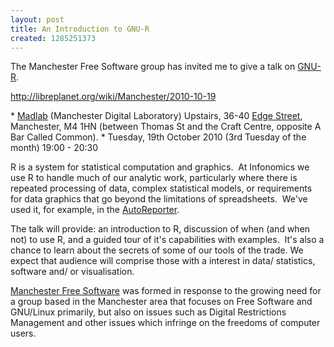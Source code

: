 ```yaml
---
layout: post
title: An Introduction to GNU-R
created: 1285251373
---
```

<p>The Manchester Free Software group has invited me to give a talk on&nbsp;<a target="_blank" href="http://www.r-project.org/">GNU-R</a>.</p>
<p><a target="_blank" href="http://libreplanet.org/wiki/Manchester/2010-10-19">http://libreplanet.org/wiki/<wbr></wbr>Manchester/2010-10-19</a></p>
* <a title="http://madlab.org.uk/" rel="nofollow" target="_blank" href="http://madlab.org.uk/">Madlab</a>&nbsp;(Manchester Digital Laboratory) Upstairs,&nbsp;36-40&nbsp;<a title="http://www.openstreetmap.org/?lat=53.484241&amp;lon=-2.236324&amp;zoom=18&amp;layers=B000FTF" rel="nofollow" target="_blank" href="http://www.openstreetmap.org/?lat=53.484241&amp;lon=-2.236324&amp;zoom=18&amp;layers=B000FTF">Edge Street</a>, Manchester, M4 1HN (between Thomas St and the Craft Centre, opposite A Bar Called Common).
* Tuesday, 19th October 2010 (3rd Tuesday of the month) 19:00 - 20:30
<p>R is a system for statistical computation and graphics. &nbsp;At Infonomics we use R to handle much of our analytic work, particularly where there is repeated processing of data, complex statistical models, or requirements for data graphics that go beyond the limitations of spreadsheets. &nbsp;We've used it, for example, in the&nbsp;<a href="http://reports.infonomics.ltd.uk/">AutoReporter</a>.</p>
<p>The talk will provide: an introduction to R, discussion of when (and when not) to use R, and a guided tour of it's capabilities with examples. &nbsp;It's also a chance to learn about the secrets of some of our tools of the trade. We expect that audience will comprise those with a interest in data/ statistics, software and/ or visualisation.</p>
<p><a href="http://libreplanet.org/wiki/Manchester">Manchester Free Software</a>&nbsp;was formed in response to the growing need for a group based in the Manchester area that focuses on Free Software and GNU/Linux primarily, but also on issues such as Digital Restrictions Management and other issues which infringe on the freedoms of computer users.</p>
